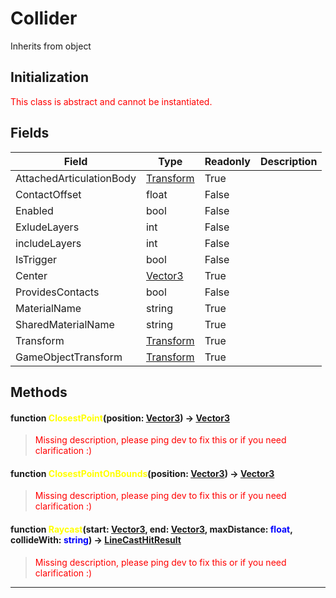 # Collider
Inherits from object
## Initialization
<span style="color:red;">This class is abstract and cannot be instantiated.</span>
## Fields
|Field|Type|Readonly|Description|
|---|---|---|---|
|AttachedArticulationBody|[Transform](../objects/Transform.md)|True||
|ContactOffset|float|False||
|Enabled|bool|False||
|ExludeLayers|int|False||
|includeLayers|int|False||
|IsTrigger|bool|False||
|Center|[Vector3](../objects/Vector3.md)|True||
|ProvidesContacts|bool|False||
|MaterialName|string|True||
|SharedMaterialName|string|True||
|Transform|[Transform](../objects/Transform.md)|True||
|GameObjectTransform|[Transform](../objects/Transform.md)|True||
## Methods
#### function <span style="color:yellow;">ClosestPoint</span>(position: <span style="color:blue;">[Vector3](../objects/Vector3.md)</span>) → <span style="color:blue;">[Vector3](../objects/Vector3.md)</span>
> <span style="color:red;">Missing description, please ping dev to fix this or if you need clarification :)</span>

#### function <span style="color:yellow;">ClosestPointOnBounds</span>(position: <span style="color:blue;">[Vector3](../objects/Vector3.md)</span>) → <span style="color:blue;">[Vector3](../objects/Vector3.md)</span>
> <span style="color:red;">Missing description, please ping dev to fix this or if you need clarification :)</span>

#### function <span style="color:yellow;">Raycast</span>(start: <span style="color:blue;">[Vector3](../objects/Vector3.md)</span>, end: <span style="color:blue;">[Vector3](../objects/Vector3.md)</span>, maxDistance: <span style="color:blue;">float</span>, collideWith: <span style="color:blue;">string</span>) → <span style="color:blue;">[LineCastHitResult](../objects/LineCastHitResult.md)</span>
> <span style="color:red;">Missing description, please ping dev to fix this or if you need clarification :)</span>


---

